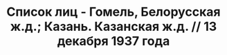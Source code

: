 ---
title: Список лиц - Гомель, Белорусская ж.д.; Казань. Казанская ж.д. // 13 декабря
  1937 года
description: РГАСПИ, ф.17, т.5, оп.171, дело 413, лист 266
images:
- /disk/pictures/v05/17-171-413-266.jpg
- /disk/pictures/v05/17-171-413-267.jpg
- /disk/pictures/v05/17-171-413-268.jpg
- /disk/pictures/v05/17-171-413-269.jpg
- /disk/pictures/v05/17-171-413-270.jpg
- /disk/pictures/v05/17-171-413-271.jpg
---